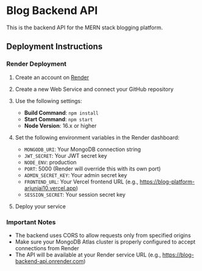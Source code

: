 # Blog Backend API

This is the backend API for the MERN stack blogging platform.

## Deployment Instructions

### Render Deployment

1. Create an account on [Render](https://render.com/)
2. Create a new Web Service and connect your GitHub repository
3. Use the following settings:
   - **Build Command**: `npm install`
   - **Start Command**: `npm start`
   - **Node Version**: 16.x or higher

4. Set the following environment variables in the Render dashboard:
   - `MONGODB_URI`: Your MongoDB connection string
   - `JWT_SECRET`: Your JWT secret key
   - `NODE_ENV`: production
   - `PORT`: 5000 (Render will override this with its own port)
   - `ADMIN_SECRET_KEY`: Your admin secret key
   - `FRONTEND_URL`: Your Vercel frontend URL (e.g., https://blog-platform-arjunjai10.vercel.app)
   - `SESSION_SECRET`: Your session secret key

5. Deploy your service

### Important Notes

- The backend uses CORS to allow requests only from specified origins
- Make sure your MongoDB Atlas cluster is properly configured to accept connections from Render
- The API will be available at your Render service URL (e.g., https://blog-backend-api.onrender.com)
